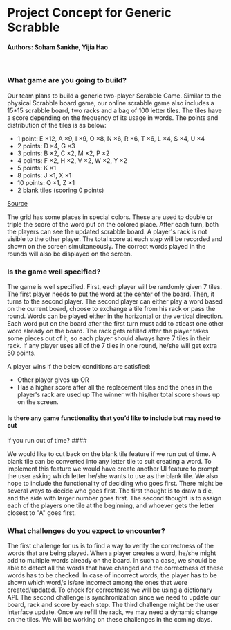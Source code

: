 # Project Concept for Generic Scrabble

#### Authors:  Soham Sankhe, Yijia Hao
&nbsp;
### What game are you going to build?

Our team plans to build a generic two-player Scrabble Game. Similar to the 
physical Scrabble board game, our online scrabble game also includes a 15*15 
scrabble board, two racks and a bag of 100 letter tiles. The tiles have a score 
depending on the frequency of its usage in words. 
The points and distribution of the tiles is as below:
* 1 point: E ×12, A ×9, I ×9, O ×8, N ×6, R ×6, T ×6, L ×4, S ×4, U ×4
* 2 points: D ×4, G ×3
* 3 points: B ×2, C ×2, M ×2, P ×2
* 4 points: F ×2, H ×2, V ×2, W ×2, Y ×2
* 5 points: K ×1
* 8 points: J ×1, X ×1
* 10 points: Q ×1, Z ×1
* 2 blank tiles (scoring 0 points)

[Source](https://en.wikipedia.org/wiki/Scrabble_letter_distributions#English)

The grid has some places in special colors. These are used to double or triple 
the score of the word put on the colored place. After each turn, both the 
players can see the updated scrabble board. A player's rack is not visible to 
the other player. The total score at each step will be recorded and shown on 
the screen simultaneously. The correct words played in the rounds will also be 
displayed on the screen.


### Is the game well specified?

The game is well specified. First, each player will be randomly given 7 tiles. 
The first player needs to put the word at the center of the board. 
Then, it turns to the second player. The second player can either play a word 
based on the current board, choose to exchange a tile from his rack or pass the 
round. Words can be played either in the horizontal or the vertical direction. 
Each word put on the board after the first turn must add to atleast one other 
word already on the board. The rack gets refilled after the player takes some 
pieces out of it, so each player should always have 7 tiles in their rack. 
If any player uses all of the 7 tiles in one round, he/she will get extra 50 
points. 

A player wins if the below conditions are satisfied:
* Other player gives up
    OR
* Has a higher score after all the replacement tiles and the ones in the 
player's rack are used up
The winner with his/her total score shows up on the screen.


#### Is there any game functionality that you’d like to include but may need to cut 
if you run out of time? ####

We would like to cut back on the blank tile feature if we run out of time. 
A blank tile can be converted into any letter tile to suit creating a word.
To implement this feature we would have create another UI feature to prompt the 
user asking which letter he/she wants to use as the blank tile. 
We also hope to include the functionality of deciding who goes first. There 
might be several ways to decide who goes first. The first thought is to draw 
a die, and the side with larger number goes first. The second thought is to 
assign each of the players one tile at the beginning, and whoever gets the 
letter closest to "A" goes first. 



### What challenges do you expect to encounter?

The first challenge for us is to find a way to verify the correctness of the 
words that are being played. 
When a player creates a word, he/she might add to multiple words already on 
the board. In such a case, we should be able to detect all the words that have 
changed and the correctness of these words has to be checked. 
In case of incorrect words, the player has to be shown which word/s is/are 
incorrect among the ones that were created/updated.
To check for correctness we will be using a dictionary API. 
The second challenge is synchronization since we need to update our board, rack 
and score by each step. The third challenge might be the user interface update. 
Once we refill the rack, we may need a dynamic change on the tiles. We will be 
working on these challenges in the coming days.

